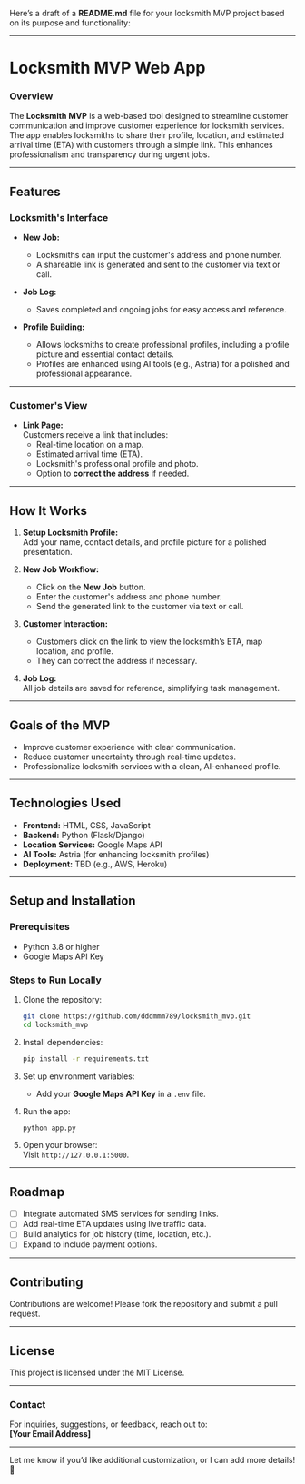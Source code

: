 Here’s a draft of a **README.md** file for your locksmith MVP project based on its purpose and functionality:

---

# Locksmith MVP Web App

### Overview

The **Locksmith MVP** is a web-based tool designed to streamline customer communication and improve customer experience for locksmith services. The app enables locksmiths to share their profile, location, and estimated arrival time (ETA) with customers through a simple link. This enhances professionalism and transparency during urgent jobs.

---

## Features

### **Locksmith's Interface**
- **New Job:**  
  - Locksmiths can input the customer's address and phone number.  
  - A shareable link is generated and sent to the customer via text or call.  

- **Job Log:**  
  - Saves completed and ongoing jobs for easy access and reference.

- **Profile Building:**  
  - Allows locksmiths to create professional profiles, including a profile picture and essential contact details.  
  - Profiles are enhanced using AI tools (e.g., Astria) for a polished and professional appearance.

---

### **Customer's View**
- **Link Page:**  
  Customers receive a link that includes:  
  - Real-time location on a map.  
  - Estimated arrival time (ETA).  
  - Locksmith's professional profile and photo.  
  - Option to **correct the address** if needed.

---

## How It Works

1. **Setup Locksmith Profile:**  
   Add your name, contact details, and profile picture for a polished presentation.

2. **New Job Workflow:**  
   - Click on the **New Job** button.  
   - Enter the customer's address and phone number.  
   - Send the generated link to the customer via text or call.

3. **Customer Interaction:**  
   - Customers click on the link to view the locksmith’s ETA, map location, and profile.  
   - They can correct the address if necessary.  

4. **Job Log:**  
   All job details are saved for reference, simplifying task management.

---

## Goals of the MVP
- Improve customer experience with clear communication.  
- Reduce customer uncertainty through real-time updates.  
- Professionalize locksmith services with a clean, AI-enhanced profile.  

---

## Technologies Used
- **Frontend:** HTML, CSS, JavaScript  
- **Backend:** Python (Flask/Django)  
- **Location Services:** Google Maps API  
- **AI Tools:** Astria (for enhancing locksmith profiles)  
- **Deployment:** TBD (e.g., AWS, Heroku)  

---

## Setup and Installation

### Prerequisites
- Python 3.8 or higher
- Google Maps API Key

### Steps to Run Locally
1. Clone the repository:  
   ```bash
   git clone https://github.com/dddmmm789/locksmith_mvp.git
   cd locksmith_mvp
   ```

2. Install dependencies:  
   ```bash
   pip install -r requirements.txt
   ```

3. Set up environment variables:  
   - Add your **Google Maps API Key** in a `.env` file.

4. Run the app:  
   ```bash
   python app.py
   ```

5. Open your browser:  
   Visit `http://127.0.0.1:5000`.

---

## Roadmap
- [ ] Integrate automated SMS services for sending links.  
- [ ] Add real-time ETA updates using live traffic data.  
- [ ] Build analytics for job history (time, location, etc.).  
- [ ] Expand to include payment options.

---

## Contributing
Contributions are welcome! Please fork the repository and submit a pull request.

---

## License
This project is licensed under the MIT License.  

---

### Contact
For inquiries, suggestions, or feedback, reach out to:  
**[Your Email Address]**  

---

Let me know if you’d like additional customization, or I can add more details! 🚀

